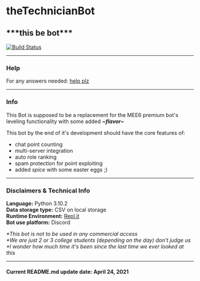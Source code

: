# theTechnicianBot

## **\*\*\*this be bot\*\*\***

[![Build Status](https://www.travis-ci.com/DR2K/theTechnicianBot.svg?token=QwWz8Yssegwr1y7p23ma&branch=main)](https://www.travis-ci.com/DR2K/theTechnicianBot)

----

### Help

For any answers needed: [help plz](https://stackoverflow.com/)

----

### Info

This Bot is supposed to be a replacement for the MEE6 premium bot's leveling functionality with some added ***\~flavor\~***

This bot by the end of it's development should have the core features of:

- chat point counting
- multi-server integration
- auto role ranking
- spam protection for point exploiting
- added *spice* with some easter eggs ;)

----

### Disclaimers & Technical Info

**Language:** Python 3.10.2  
**Data storage type:** CSV on local storage  
**Runtime Environment:** [Repl.it](https://replit.com/)  
**Bot use platform:** Discord  

*\*This bot is not to be used in any commercial access*  
*\*We are just 2 or 3 college students (depending on the day) don't judge us*  
*\*I wonder how much time it's been since the last time we ever looked at this*  

----

#### Current README.md update date: April 24, 2021
